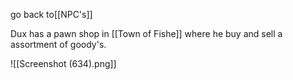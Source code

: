go back to[[NPC's]]

Dux has a pawn shop in [[Town of Fishe]] where he buy and sell a assortment of goody's.

![[Screenshot (634).png]]